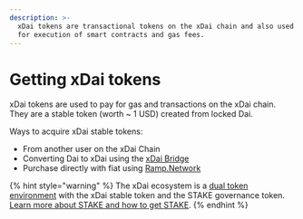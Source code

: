 ```yaml
---
description: >-
  xDai tokens are transactional tokens on the xDai chain and also used to pay
  for execution of smart contracts and gas fees.
---
```


# Getting xDai tokens

xDai tokens are used to pay for gas and transactions on the xDai chain. They are a stable token \(worth ~ 1 USD\) created from locked Dai. 

Ways to acquire xDai stable tokens:

* From another user on the xDai Chain
* Converting Dai to xDai using the [xDai Bridge](converting-xdai-via-bridge/)
* Purchase directly with fiat using [Ramp.Network](https://ramp.network/buy/?swapAsset=XDAI)

{% hint style="warning" %}
The xDai ecosystem is a [dual token environment](../for-stakers/stake-reward-mechanics/dual-token-model.md) with the xDai stable token and the STAKE governance token. [Learn more about STAKE and how to get STAKE](../for-stakers/stake-token/get-stake/).
{% endhint %}



